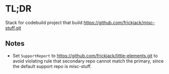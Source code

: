 # TL;DR

Stack for codebuild project that build https://github.com/frickjack/misc-stuff.git

## Notes

* Set `SupportReport` to https://github.com/frickjack/little-elements.git to avoid violating rule that secondary repo cannot match the primary,
since the default support repo is misc-stuff.
